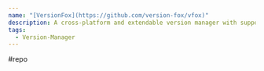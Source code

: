 ```yaml
---
name: "[VersionFox](https://github.com/version-fox/vfox)"
description: A cross-platform and extendable version manager with support for Java, Node.js, Flutter, .Net & more
tags:
  - Version-Manager
---
```

#repo